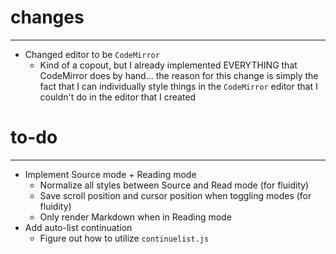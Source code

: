 # changes
---
- Changed editor to be `CodeMirror`
	- Kind of a copout, but I already implemented EVERYTHING that CodeMirror does by hand... the reason for this change is simply the fact that I can individually style things in the `CodeMirror` editor that I couldn't do in the editor that I created
# to-do
---
- Implement Source mode + Reading mode
    - Normalize all styles between Source and Read mode (for fluidity)
    - Save scroll position and cursor position when toggling modes (for fluidity)
    - Only render Markdown when in Reading mode
- Add auto-list continuation
	- Figure out how to utilize `continuelist.js` 
    
